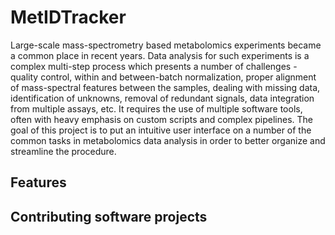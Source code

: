 # MetIDTracker

Large-scale mass-spectrometry based metabolomics experiments became a common place in recent years. Data analysis for such experiments is a complex multi-step process which presents a number of challenges - quality control, within and between-batch normalization, proper alignment of mass-spectral features between the samples, dealing with missing data, identification of unknowns, removal of redundant signals, data integration from multiple assays, etc. It requires the use of multiple software tools, often with heavy emphasis on custom scripts and complex pipelines. The goal of this project is to put an intuitive user interface on a number of the common tasks in metabolomics data analysis in order to better organize and streamline the procedure. 

##	Features

##	Contributing software projects




 